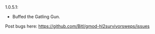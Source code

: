 1.0.5.1:

- Buffed the Gatling Gun.

Post bugs here: https://github.com/Bitl/gmod-hl2survivorsweps/issues
